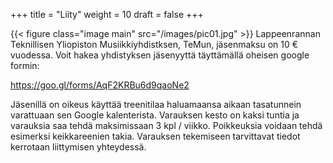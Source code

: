 +++
title = "Liity"
weight = 10
draft = false
+++

{{< figure class="image main" src="/images/pic01.jpg" >}}
Lappeenrannan Teknillisen Yliopiston Musiikkiyhdistksen, TeMun, jäsenmaksu on 10 € vuodessa. Voit hakea yhdistyksen jäsenyyttä täyttämällä oheisen google formin: 

https://goo.gl/forms/AqF2KRBu6d9qaoNe2

Jäsenillä on oikeus käyttää treenitilaa haluamaansa aikaan tasatunnein varattuaan sen Google kalenterista. Varauksen kesto on kaksi tuntia ja varauksia saa tehdä maksimissaan 3 kpl / viikko. Poikkeuksia voidaan tehdä esimerksi keikkareenien takia. Varauksen tekemiseen tarvittavat tiedot kerrotaan liittymisen yhteydessä.
